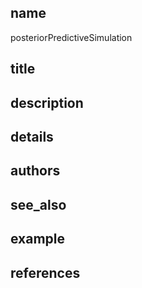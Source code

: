 ## name
posteriorPredictiveSimulation
## title
## description
## details
## authors
## see_also
## example
## references
